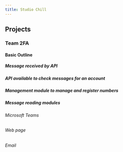```yaml
---
title: Studio Chill
---
```


## Projects
### Team 2FA
#### Basic Outline
##### Message received by API
##### API available to check messages for an account
##### Management module to manage and register numbers
##### Message reading modules
###### Microsoft Teams
###### Web page
###### Email
